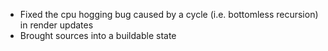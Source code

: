 * Fixed the cpu hogging bug caused by a cycle (i.e. bottomless recursion) in render updates
* Brought sources into a buildable state
